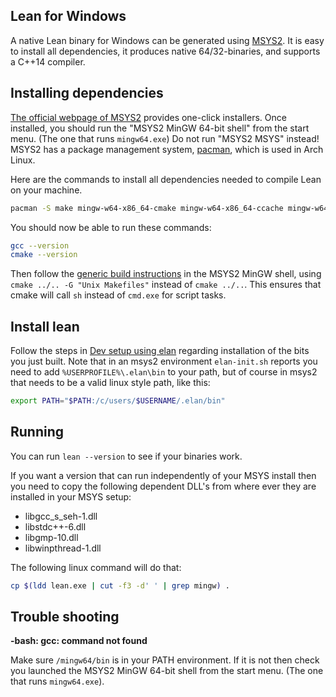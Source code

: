 [msys2]: http://msys2.github.io
[pacman]: https://wiki.archlinux.org/index.php/pacman

Lean for Windows
----------------

A native Lean binary for Windows can be generated using [MSYS2][msys2].
It is easy to install all dependencies, it produces native
64/32-binaries, and supports a C++14 compiler.


## Installing dependencies

[The official webpage of MSYS2][msys2] provides one-click installers.
Once installed, you should run the "MSYS2 MinGW 64-bit shell" from the start menu.
(The one that runs `mingw64.exe`)
Do not run "MSYS2 MSYS" instead!
MSYS2 has a package management system, [pacman][pacman], which is used in Arch Linux.

Here are the commands to install all dependencies needed to compile Lean on your machine.

```bash
pacman -S make mingw-w64-x86_64-cmake mingw-w64-x86_64-ccache mingw-w64-x86_64-gcc git unzip binutils
```

You should now be able to run these commands:

```bash
gcc --version
cmake --version
```

Then follow the [generic build instructions](index.md) in the MSYS2
MinGW shell, using `cmake ../.. -G "Unix Makefiles"` instead of `cmake
../..`. This ensures that cmake will call `sh` instead of `cmd.exe`
for script tasks.

## Install lean

Follow the steps in [Dev setup using
elan](index.md#dev-setup-using-elan) regarding installation of the
bits you just built.  Note that in an msys2 environment `elan-init.sh`
reports you need to add `%USERPROFILE%\.elan\bin` to your path, but of
course in msys2 that needs to be a valid linux style path, like this:
```bash
export PATH="$PATH:/c/users/$USERNAME/.elan/bin"
```

## Running

You can run `lean --version` to see if your binaries work.

If you want a version that can run independently of your MSYS install
then you need to copy the following dependent DLL's from where ever
they are installed in your MSYS setup:

- libgcc_s_seh-1.dll
- libstdc++-6.dll
- libgmp-10.dll
- libwinpthread-1.dll

The following linux command will do that:

```bash
cp $(ldd lean.exe | cut -f3 -d' ' | grep mingw) .
```

## Trouble shooting

**-bash: gcc: command not found**

Make sure `/mingw64/bin` is in your PATH environment.  If it is not then
check you launched the MSYS2 MinGW 64-bit shell from the start menu.
(The one that runs `mingw64.exe`).
